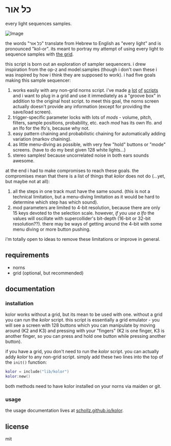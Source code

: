 # כל אור

every light sequences samples.

![Image](https://user-images.githubusercontent.com/6550035/104591857-284ddb80-5622-11eb-8c7a-cb1aaff0894b.png)


the words "כל אור" translate from Hebrew to English as "every light" and is pronounced "kol-or". its meant to portray my attempt of using every light to sequence samples with [the grid](https://monome.org/docs/grid/).

this script is born out an exploration of sampler sequencers. i drew inspiration from the op-z and model:samples (though i don't own these i was inspired by how i think they are supposed to work). i had five goals making this sample sequencer:

1. works easily with any non-grid norns script. i've made [a](https://github.com/schollz/oooooo) [lot](https://github.com/schollz/downtown) [of](https://github.com/schollz/barcode) [scripts](https://github.com/schollz/glitchlets) and i want to plug in a grid and use it immediately as a "groove box" in addition to the original host script. to meet this goal, the norns screen actually doesn't provide any information (except for providing the save/load screen).
2. trigger-specific parameter locks with lots of *mods* - volume, pitch, filters, sample positions, probability, etc. each *mod* has its own lfo. and an lfo for the lfo's, because why not.
3. easy pattern chaining and probabilistic chaining for automatically adding variation (markov chaining).
4. as little menu-diving as possible, with very few "hold" buttons or "mode" screens. (have to do my best given 128 white lights...)
5. stereo samples! because uncorrelated noise in both ears sounds awesome.

at the end i had to make compromises to reach these goals. the compromises mean that there is a list of things that *kolor* does not do (...yet, but maybe not at all):

1. all the steps in one track must have the same sound. (this is not a technical limitation, but a menu-diving limitation as it would be hard to determine which step has which sound).
2. mod parameters are limited to 4-bit resolution, because there are only 15 keys devoted to the selection scale. however, *if you use a lfo* the values will oscillate with supercollider's bit-depth (16-bit or 32-bit resolution??). there may be ways of getting around the 4-bit with some menu diving or more button pushing.

i'm totally open to ideas to remove these limitations or improve in general.

## requirements

- norns
- grid (optional, but recommended)

## documentation

### installation

kolor works without a grid, but its mean to be used with one. without a grid you can run the *kolor* script. this script is essentially a grid emulator - you will see a screen with 128 buttons which you can manipulate by moving around (K2 and K3) and pressing with your "fingers" (K2 is one finger, K3 is another finger, so you can press and hold one button while pressing another button).

if you have a grid, you don't need to run the *kolor* script. you can actually addy *kolor* to any non-grid script. simply add these two lines into the top of the `init()` function:


```lua
kolor = include("lib/kolor")
kolor:new()
```

both methods need to have kolor installed on your norns via maiden or git.

### usage

the usage documentation lives at [schollz.github.io/kolor](https://schollz.github.io/kolor/).

## license

mit
